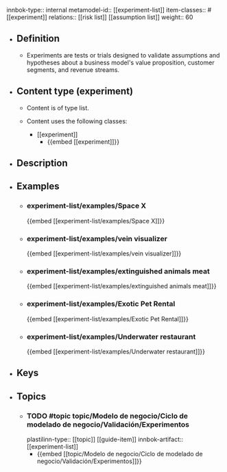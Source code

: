 innbok-type:: internal
metamodel-id:: [[experiment-list]]
item-classes:: #[[experiment]]
relations:: [[risk list]] [[assumption list]]
weight:: 60

- ## Definition
  - Experiments are tests or trials designed to validate assumptions and hypotheses about a business model's value proposition, customer segments, and revenue streams.
- ## Content type (experiment)
  - Content is of type list.
  
  - Content uses the following classes:
    - [[experiment]]
      - {{embed [[experiment]]}}
  
- ## Description
- ## Examples
  - ### experiment-list/examples/Space X
    {{embed [[experiment-list/examples/Space X]]}}
  - ### experiment-list/examples/vein visualizer
    {{embed [[experiment-list/examples/vein visualizer]]}}
  - ### experiment-list/examples/extinguished animals meat
    {{embed [[experiment-list/examples/extinguished animals meat]]}}
  - ### experiment-list/examples/Exotic Pet Rental
    {{embed [[experiment-list/examples/Exotic Pet Rental]]}}
  - ### experiment-list/examples/Underwater restaurant
    {{embed [[experiment-list/examples/Underwater restaurant]]}}
  
- ## Keys
  
- ## Topics
  - ### TODO #topic topic/Modelo de negocio/Ciclo de modelado de negocio/Validación/Experimentos
    plastilinn-type:: [[topic]] [[guide-item]]
    innbok-artifact:: [[experiment-list]]
    - {{embed [[topic/Modelo de negocio/Ciclo de modelado de negocio/Validación/Experimentos]]}}
  

